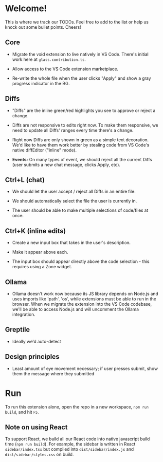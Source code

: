
# Welcome!

This is where we track our TODOs. Feel free to add to the list or help us knock out some bullet points. Cheers!

## Core

- Migrate the void extension to live natively in VS Code. There's initial work here at `glass.contribution.ts`.

- Allow access to the VS Code extension marketplace.

- Re-write the whole file when the user clicks "Apply" and show a gray progress indicator in the BG.



## Diffs

- "Diffs" are the inline green/red highlights you see to approve or reject a change.

- Diffs are not responsive to edits right now. To make them responsive, we need to update all Diffs' ranges every time there's a change.

- Right now Diffs are only shown in green as a simple text decoration. We'd like to have them work better by stealing code from VS Code's native diffEditor ("inline" mode).

- **Events:** On many types of event, we should reject all the current Diffs (user submits a new chat message, clicks Apply, etc).



## Ctrl+L (chat)

- We should let the user accept / reject all Diffs in an entire file.

- We should automatically select the file the user is currently in.

- The user should be able to make multiple selections of code/files at once.



## Ctrl+K (inline edits)

- Create a new input box that takes in the user's description.

- Make it appear above each.

- The input box should appear directly above the code selection - this requires using a Zone widget.



## Ollama

- Ollama doesn't work now because its JS library depends on Node.js and uses imports like 'path', 'os', while extensions must be able to run in the browser. When we migrate the extension into the VS Code codebase, we'll be able to access Node.js and will uncomment the Ollama integration.

## Greptile

- Ideally we'd auto-detect

## Design principles

- Least amount of eye movement necessary; if user presses submit, show them the message where they submitted


# Run

To run this extension alone, open the repo in a new workspace, `npm run build`, and hit `F5`.


## Note on using React

To support React, we build all our React code into native javascript build time (`npm run build`). For example, the sidebar is written in React `sidebar/index.tsx` but compiled into `dist/sidebar/index.js` and `dist/sidebar/styles.css` on build.


